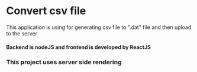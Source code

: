 # Convert csv file

This application is using for generating csv file to ".dat" file and then upload to the server

#### Backend is nodeJS and frontend is developed by ReactJS

### This project uses server side rendering
